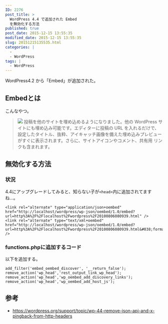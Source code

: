 ```yaml
---
ID: 2276
post_title: >
  WordPress 4.4 で追加された Embed
  を無効化する方法
published: true
post_date: 2015-12-15 13:55:35
modified_date: 2015-12-15 13:55:35
slug: 20151215135535.html
categories: |
  -
  - WordPress
tags: |
  - WordPress
---
```

WordPress4.2 から「Embed」が追加された。
<!--more-->
<h2>Embedとは</h2>
こんなやつ。
<blockquote><img src="https://wpdocs.osdn.jp/wiki/images/wp_embed_preview.png">
投稿を他のサイトを埋め込めるようになりました。他の WordPress サイトにも埋め込み可能です。エディターに投稿の URL を入れるだけで、設定したタイトル、抜粋、アイキャッチ画像を備えた埋め込みプレビューがすぐに表示されます。さらに、サイトアイコンやコメント、共有用 リンクも含まれます。</blockquote>

<h2>無効化する方法</h2>
<h3>状況</h3>
4.4にアップグレードしてみると、知らない子が<code>&lt;head&gt;</code>内に追加されてますね…。
<pre class="language-markup"><code>&lt;link rel="alternate" type="application/json+oembed" href="http://localhost/wordpress/wp-json/oembed/1.0/embed?url=http%3A%2F%2Flocalhost%2Fwordpress%2F20100806080939.html" /&gt;
&lt;link rel="alternate" type="text/xml+oembed" href="http://localhost/wordpress/wp-json/oembed/1.0/embed?url=http%3A%2F%2Flocalhost%2Fwordpress%2F20100806080939.html&amp;#038;format=xml" /&gt;</code></pre>

<h3>functions.phpに追加するコード</h3>
以下を追加する。
<pre class="language-php"><code>add_filter('embed_oembed_discover', '__return_false');
remove_action('wp_head','rest_output_link_wp_head');
remove_action('wp_head','wp_oembed_add_discovery_links');
remove_action('wp_head','wp_oembed_add_host_js');</code></pre>

<h2>参考</h2>
<ul>
<li><a href="https://wordpress.org/support/topic/wp-44-remove-json-api-and-x-pingback-from-http-headers">https://wordpress.org/support/topic/wp-44-remove-json-api-and-x-pingback-from-http-headers</a></li>
</ul>